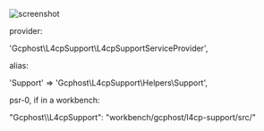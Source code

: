 ![screenshot](http://i.imgur.com/EkP4YaG.png)


provider:

   'Gcphost\L4cpSupport\L4cpSupportServiceProvider',

alias:

   'Support'	=>	'Gcphost\L4cpSupport\Helpers\Support',
 

psr-0, if in a workbench:

   "Gcphost\\\\L4cpSupport": "workbench/gcphost/l4cp-support/src/"
